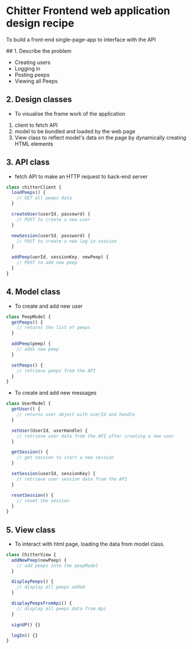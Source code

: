 # Chitter Frontend web application design recipe

To build a front-end single-page-app to interface with the API

## 1. Describe the problem

- Creating users
- Logging in
- Posting peeps
- Viewing all Peeps

## 2. Design classes

- To visualise the frame work of the application

1. client to fetch API
2. model to be bundled and loaded by the web page
3. View class to reflect model's data on the page by dynamically creating HTML elements

## 3. API class

- fetch API to make an HTTP request to back-end server

```javascript
class chitterClient {
  loadPeeps() {
    // GET all peeps data
  }

  createUser(userId, passowrd) {
    // POST to create a new user
  }

  newSession(userId, password) {
    // POST to create a new log in session
  }

  addPeep(uerId, sessionKey, newPeep) {
    // POST to add new peep
  }
}
```

## 4. Model class

- To create and add new user

```javascript
class PeepModel {
  getPeeps() {
    // returns the list of peeps
  }

  addPeep(peep) {
    // adds new peep
  }

  setPeeps() {
    // retrieve peeps from the API
  }
}
```

- To create and add new messages

```javascript
class UserModel {
  getUser() {
    // returns user object with userId and handle
  }

  setUser(UserId, userHandle) {
    // retrieve user data from the API after creating a new user
  }

  getSession() {
    // get session to start a new session
  }

  setSession(userId, sessionKey) {
    // retrieve user session data from the API
  }

  resetSession() {
    // reset the session
  }
}
```

## 5. View class

- To interact with html page, loading the data from model class.

```javascript
class ChitterView {
  addNewPeep(newPeep) {
    // add peeps into the peepModel
  }

  displayPeeps() {
    // display all peeps added
  }

  displayPeepsFromApi() {
    // display all peeps data from Api
  }

  signUP() {}

  logIn() {}
}
```
